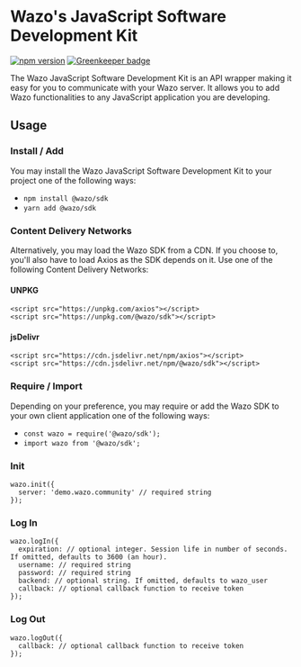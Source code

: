 # Wazo's JavaScript Software Development Kit

[![npm version](https://badge.fury.io/js/%40wazo%2Fsdk.svg)](https://badge.fury.io/js/%40wazo%2Fsdk)
[![Greenkeeper badge](https://badges.greenkeeper.io/wazo-pbx/wazo-js-sdk.svg)](https://greenkeeper.io/)

The Wazo JavaScript Software Development Kit is an API wrapper making it easy for you to communicate with your Wazo server. It allows you to add Wazo functionalities to any JavaScript application you are developing.

## Usage

### Install / Add
You may install the Wazo JavaScript Software Development Kit to your project one of the following ways:
* `npm install @wazo/sdk`
* `yarn add @wazo/sdk`

### Content Delivery Networks
Alternatively, you may load the Wazo SDK from a CDN. If you choose to, you'll also have to load Axios as the SDK depends on it. Use one of the following Content Delivery Networks:

#### UNPKG
```
<script src="https://unpkg.com/axios"></script>
<script src="https://unpkg.com/@wazo/sdk"></script>
```

#### jsDelivr
```
<script src="https://cdn.jsdelivr.net/npm/axios"></script>
<script src="https://cdn.jsdelivr.net/npm/@wazo/sdk"></script>
```

### Require / Import
Depending on your preference, you may require or add the Wazo SDK to your own client application one of the following ways:
* `const wazo = require('@wazo/sdk');`
* `import wazo from '@wazo/sdk';`

### Init
```
wazo.init({
  server: 'demo.wazo.community' // required string
});
```

### Log In
```
wazo.logIn({
  expiration: // optional integer. Session life in number of seconds. If omitted, defaults to 3600 (an hour).
  username: // required string
  password: // required string
  backend: // optional string. If omitted, defaults to wazo_user
  callback: // optional callback function to receive token
});
```

### Log Out
```
wazo.logOut({
  callback: // optional callback function to receive token
});
```
